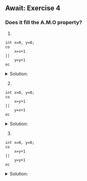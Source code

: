 ## Await: Exercise 4

### Does it fill the A.M.O property?

1. 
```
int x=0, y=0;
co 
    x=x+1 
|| 
    y=y+1 
oc
```

<details>
<summary> Solution: </summary>
    Yes, because there isn't any critical reference from P1 to P2 and viceversa.
</details>

2. 
```
int x=0, y=0;
co 
    x=y+1 
|| 
    y=x+1 
oc
```

<details>
<summary> Solution: </summary>
    No, because, P1 reads y and P2 reads x. There are 2 creitical references.
</details>

3. 
```
int x=0, y=0;
co 
    x=y+1 
|| 
    y=y+1 
oc
```

<details>
<summary> Solution: </summary>
    Yes, because it cointains only one critical reference, P1 reads y, but P2 doesn't read x.
</details>
